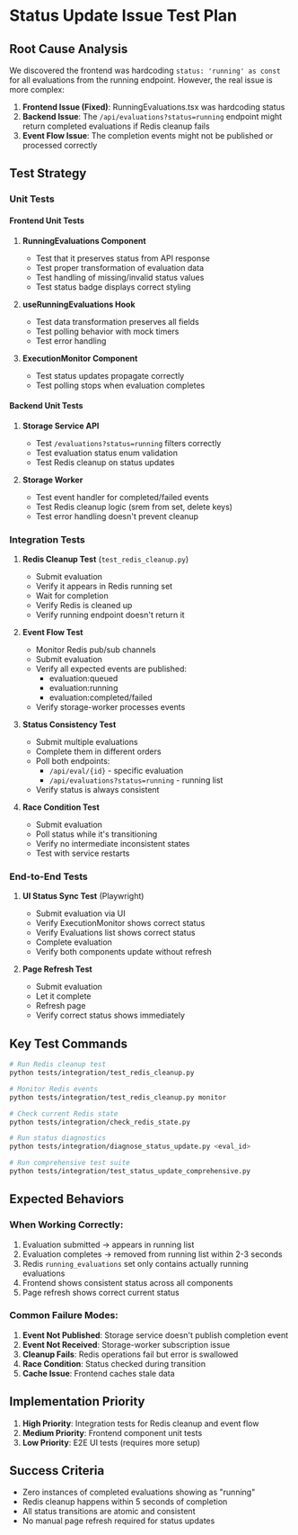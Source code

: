 # Status Update Issue Test Plan

## Root Cause Analysis

We discovered the frontend was hardcoding `status: 'running' as const` for all evaluations from the running endpoint. However, the real issue is more complex:

1. **Frontend Issue (Fixed)**: RunningEvaluations.tsx was hardcoding status
2. **Backend Issue**: The `/api/evaluations?status=running` endpoint might return completed evaluations if Redis cleanup fails
3. **Event Flow Issue**: The completion events might not be published or processed correctly

## Test Strategy

### Unit Tests

#### Frontend Unit Tests

1. **RunningEvaluations Component**
   - Test that it preserves status from API response
   - Test proper transformation of evaluation data
   - Test handling of missing/invalid status values
   - Test status badge displays correct styling

2. **useRunningEvaluations Hook**
   - Test data transformation preserves all fields
   - Test polling behavior with mock timers
   - Test error handling

3. **ExecutionMonitor Component**
   - Test status updates propagate correctly
   - Test polling stops when evaluation completes

#### Backend Unit Tests

1. **Storage Service API**
   - Test `/evaluations?status=running` filters correctly
   - Test evaluation status enum validation
   - Test Redis cleanup on status updates

2. **Storage Worker**
   - Test event handler for completed/failed events
   - Test Redis cleanup logic (srem from set, delete keys)
   - Test error handling doesn't prevent cleanup

### Integration Tests

1. **Redis Cleanup Test** (`test_redis_cleanup.py`)
   - Submit evaluation
   - Verify it appears in Redis running set
   - Wait for completion
   - Verify Redis is cleaned up
   - Verify running endpoint doesn't return it

2. **Event Flow Test**
   - Monitor Redis pub/sub channels
   - Submit evaluation
   - Verify all expected events are published:
     - evaluation:queued
     - evaluation:running
     - evaluation:completed/failed
   - Verify storage-worker processes events

3. **Status Consistency Test**
   - Submit multiple evaluations
   - Complete them in different orders
   - Poll both endpoints:
     - `/api/eval/{id}` - specific evaluation
     - `/api/evaluations?status=running` - running list
   - Verify status is always consistent

4. **Race Condition Test**
   - Submit evaluation
   - Poll status while it's transitioning
   - Verify no intermediate inconsistent states
   - Test with service restarts

### End-to-End Tests

1. **UI Status Sync Test** (Playwright)
   - Submit evaluation via UI
   - Verify ExecutionMonitor shows correct status
   - Verify Evaluations list shows correct status
   - Complete evaluation
   - Verify both components update without refresh

2. **Page Refresh Test**
   - Submit evaluation
   - Let it complete
   - Refresh page
   - Verify correct status shows immediately

## Key Test Commands

```bash
# Run Redis cleanup test
python tests/integration/test_redis_cleanup.py

# Monitor Redis events
python tests/integration/test_redis_cleanup.py monitor

# Check current Redis state
python tests/integration/check_redis_state.py

# Run status diagnostics
python tests/integration/diagnose_status_update.py <eval_id>

# Run comprehensive test suite
python tests/integration/test_status_update_comprehensive.py
```

## Expected Behaviors

### When Working Correctly:

1. Evaluation submitted → appears in running list
2. Evaluation completes → removed from running list within 2-3 seconds
3. Redis `running_evaluations` set only contains actually running evaluations
4. Frontend shows consistent status across all components
5. Page refresh shows correct current status

### Common Failure Modes:

1. **Event Not Published**: Storage service doesn't publish completion event
2. **Event Not Received**: Storage-worker subscription issue
3. **Cleanup Fails**: Redis operations fail but error is swallowed
4. **Race Condition**: Status checked during transition
5. **Cache Issue**: Frontend caches stale data

## Implementation Priority

1. **High Priority**: Integration tests for Redis cleanup and event flow
2. **Medium Priority**: Frontend component unit tests
3. **Low Priority**: E2E UI tests (requires more setup)

## Success Criteria

- Zero instances of completed evaluations showing as "running"
- Redis cleanup happens within 5 seconds of completion
- All status transitions are atomic and consistent
- No manual page refresh required for status updates